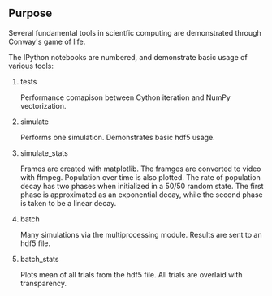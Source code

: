 Purpose
---------------------

Several fundamental tools in scientfic computing are demonstrated through Conway's game of life.

The IPython notebooks are numbered, and demonstrate basic usage of various tools:

1. tests

	Performance comapison between Cython iteration and NumPy vectorization.
	
2. simulate

	Performs one simulation. Demonstrates basic hdf5 usage.
	
3. simulate_stats

	Frames are created with matplotlib. The framges are converted to video with ffmpeg. Population over time is also plotted. The rate of population decay has two phases when initialized in a 50/50 random state. The first phase is approximated as an exponential decay, while the second phase is taken to be a linear decay.
	
4. batch

	Many simulations via the multiprocessing module. Results are sent to an hdf5 file.
	
5. batch_stats

	Plots mean of all trials from the hdf5 file. All trials are overlaid with transparency.
